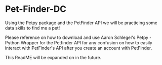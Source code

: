# Pet-Finder-DC
Using the Petpy package and the PetFinder API we will be practicing some data skills to find me a pet!

Please reference on how to download and use Aaron Schlegel's Petpy - Python Wrapper for the Petfinder API for any confusion on how to easily interact with PetFinder's API after you create an account with PetFinder.

This ReadME will be expanded on in the future.